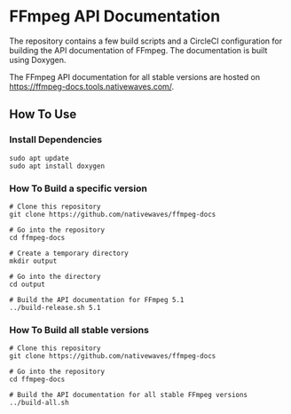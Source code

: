 # FFmpeg API Documentation

The repository contains a few build scripts and a CircleCI configuration for building the API documentation of FFmpeg. The documentation is built using Doxygen.

The FFmpeg API documentation for all stable versions are hosted on https://ffmpeg-docs.tools.nativewaves.com/.

## How To Use

### Install Dependencies

```
sudo apt update
sudo apt install doxygen
```

### How To Build a specific version

```
# Clone this repository
git clone https://github.com/nativewaves/ffmpeg-docs

# Go into the repository
cd ffmpeg-docs

# Create a temporary directory
mkdir output

# Go into the directory
cd output

# Build the API documentation for FFmpeg 5.1
../build-release.sh 5.1
```

### How To Build all stable versions

```
# Clone this repository
git clone https://github.com/nativewaves/ffmpeg-docs

# Go into the repository
cd ffmpeg-docs

# Build the API documentation for all stable FFmpeg versions
../build-all.sh
```